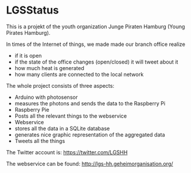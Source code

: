 LGSStatus
=========

This is a projekt of the youth organization Junge Piraten Hamburg (Young Pirates Hamburg).

In times of the Internet of things, we made made our branch office realize

* if it is open
* if the state of the office changes (open/closed) it will tweet about it
* how much heat is generated
* how many clients are connected to the local network

The whole project consists of three aspects:

* Arduino with photosensor
 * measures the photons and sends the data to the Raspberry Pi
* Raspberry Pie
 * Posts all the relevant things to the webservice
* Webservice
 * stores all the data in a SQLite database
 * generates nice graphic representation of the aggregated data
 * Tweets all the things

The Twitter account is: https://twitter.com/LGSHH

The webservice can be found: http://lgs-hh.geheimorganisation.org/

